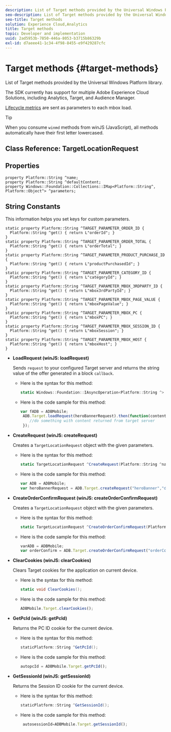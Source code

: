 ```yaml
---
description: List of Target methods provided by the Universal Windows Platform library.
seo-description: List of Target methods provided by the Universal Windows Platform library.
seo-title: Target methods
solution: Experience Cloud,Analytics
title: Target methods
topic: Developer and implementation
uuid: 2ad5953b-7850-446a-8053-b3715b86329b
exl-id: d7aeee41-1c34-4f98-8455-e9f429287cfc
---
```

# Target methods {#target-methods}

List of Target methods provided by the Universal Windows Platform library.

The SDK currently has support for multiple Adobe Experience Cloud Solutions, including Analytics, Target, and Audience Manager.

[Lifecycle metrics](/help/universal-windows/metrics.md) are sent as parameters to each mbox load.

>[!TIP]
>
>When you consume `winmd` methods from winJS (JavaScript), all methods automatically have their first letter lowercased.

## Class Reference: TargetLocationRequest

## Properties

```
property Platform::String ^name; 
property Platform::String ^defaultContent; 
property Windows::Foundation::Collections::IMap<Platform::String^, Platform::Object^> ^parameters;
```

## String Constants

This information helps you set keys for custom parameters.

```
static property Platform::String ^TARGET_PARAMETER_ORDER_ID { 
  Platform::String ^get() { return L"orderId"; } 
} 
static property Platform::String ^TARGET_PARAMETER_ORDER_TOTAL { 
  Platform::String ^get() { return L"orderTotal"; } 
} 
static property Platform::String ^TARGET_PARAMETER_PRODUCT_PURCHASE_ID { 
  Platform::String ^get() { return L"productPurchasedId"; } 
} 
static property Platform::String ^TARGET_PARAMETER_CATEGORY_ID { 
  Platform::String ^get() { return L"categoryId"; } 
} 
static property Platform::String ^TARGET_PARAMETER_MBOX_3RDPARTY_ID { 
  Platform::String ^get() { return L"mbox3rdPartyId"; } 
} 
static property Platform::String ^TARGET_PARAMETER_MBOX_PAGE_VALUE { 
  Platform::String ^get() { return L"mboxPageValue"; } 
} 
static property Platform::String ^TARGET_PARAMETER_MBOX_PC { 
  Platform::String ^get() { return L"mboxPC"; } 
} 
static property Platform::String ^TARGET_PARAMETER_MBOX_SESSION_ID { 
  Platform::String ^get() { return L"mboxSession"; } 
} 
static property Platform::String ^TARGET_PARAMETER_MBOX_HOST { 
  Platform::String ^get() { return L"mboxHost"; } 
}
```

* **LoadRequest (winJS: loadRequest)**

  Sends `request` to your configured Target server and returns the string value of the offer generated in a block `callback`.

  * Here is the syntax for this method:

    ```csharp
    static Windows::Foundation::IAsyncOperation<Platform::String ^> ^LoadRequest(TargetLocationRequest ^request);
    ```

  * Here is the code sample for this method:

    ```js
    var fADB = ADBMobile; 
     ADB.Target.loadRequest(heroBannerRequest).then(function(content){ 
        //do something with content returned from target server 
     });
    ```

* **CreateRequest (winJS: createRequest)**

  Creates a `TargetLocationRequest` object with the given parameters.

  * Here is the syntax for this method:

    ```csharp
    static TargetLocationRequest ^CreateRequest(Platform::String ^name, Platform::String ^defaultContent,Windows::Foundation::Collections::IMap<Platform::String^,Platform::Object^> ^parameters); 
    ```

  * Here is the code sample for this method:

    ```js
    var ADB = ADBMobile;
    var heroBannerRequest = ADB.Target.createRequest("heroBanner","default.png", null); 
    ```

* **CreateOrder​ConfirmRequest (winJS: createOrder​ConfirmRequest)**

  Creates a `TargetLocationRequest` object with the given parameters.

  * Here is the syntax for this method:

    ```csharp
    static TargetLocationRequest ^CreateOrderConfirmRequest(Platform::String ^name, Platform::String ^orderId,Platform::String ^orderTotal,Platform::String ^productPurchasedId,Windows::Foundation::Collections::IMap<Platform::String^,Platform::Object^> ^parameters); 
    ```

  * Here is the code sample for this method:

    ```js
    varADB = ADBMobile;
    var orderConfirm = ADB.Target.createOrderConfirmRequest("orderConfirm","order","47.88","3722",null);
    ```

* **ClearCookies (winJS: clearCookies)**

  Clears Target cookies for the application on current device.

  * Here is the syntax for this method:

    ```csharp
    static void ClearCookies();
    ```

  * Here is the code sample for this method:

    ```js
    ADBMobile.Target.clearCookies();
    ```

* **GetPcId (winJS: getPcId)**

  Returns the PC ID cookie for the current device.

  * Here is the syntax for this method:

    ```csharp
    staticPlatform::String ^GetPcId();
    ```

  * Here is the code sample for this method:

    ```js
    autopcId = ADBMobile.Target.getPcId();
    ```

* **GetSessionId (winJS: getSessionId)**

  Returns the Session ID cookie for the current device.

  * Here is the syntax for this method:

    ```csharp
    staticPlatform::String ^GetSessionId();
    ```

  * Here is the code sample for this method:

    ```js
     autosessionId=ADBMobile.Target.getSessionId(); 
    ```
